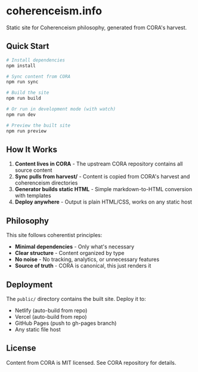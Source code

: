 # coherenceism.info

Static site for Coherenceism philosophy, generated from CORA's harvest.

## Quick Start

```bash
# Install dependencies
npm install

# Sync content from CORA
npm run sync

# Build the site
npm run build

# Or run in development mode (with watch)
npm run dev

# Preview the built site
npm run preview
```

## How It Works

1. **Content lives in CORA** - The upstream CORA repository contains all source content
2. **Sync pulls from harvest/** - Content is copied from CORA's harvest and coherenceism directories
3. **Generator builds static HTML** - Simple markdown-to-HTML conversion with templates
4. **Deploy anywhere** - Output is plain HTML/CSS, works on any static host

## Philosophy

This site follows coherentist principles:
- **Minimal dependencies** - Only what's necessary
- **Clear structure** - Content organized by type
- **No noise** - No tracking, analytics, or unnecessary features
- **Source of truth** - CORA is canonical, this just renders it

## Deployment

The `public/` directory contains the built site. Deploy it to:
- Netlify (auto-build from repo)
- Vercel (auto-build from repo)
- GitHub Pages (push to gh-pages branch)
- Any static file host

## License

Content from CORA is MIT licensed. See CORA repository for details.